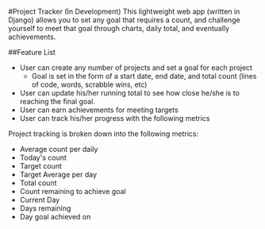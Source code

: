 #Project Tracker (In Development)
This lightweight web app (written in Django) allows you to set any goal that requires a count, and challenge yourself to meet that goal through charts, daily total, and eventually achievements.

##Feature List
- User can create any number of projects and set a goal for each project
  - Goal is set in the form of a start date, end date, and total count (lines of code, words, scrabble wins, etc)
- User can update his/her running total to see how close he/she is to reaching the final goal.
- User can earn achievements for meeting targets
- User can track his/her progress with the following metrics

Project tracking is broken down into the following metrics:
- Average count per daily
- Today's count
- Target count
- Target Average per day
- Total count
- Count remaining to achieve goal
- Current Day
- Days remaining
- Day goal achieved on
